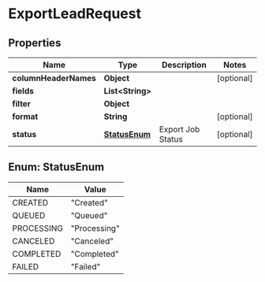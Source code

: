 
# ExportLeadRequest

## Properties
Name | Type | Description | Notes
------------ | ------------- | ------------- | -------------
**columnHeaderNames** | **Object** |  |  [optional]
**fields** | **List&lt;String&gt;** |  | 
**filter** | **Object** |  | 
**format** | **String** |  |  [optional]
**status** | [**StatusEnum**](#StatusEnum) | Export Job Status |  [optional]


<a name="StatusEnum"></a>
## Enum: StatusEnum
Name | Value
---- | -----
CREATED | &quot;Created&quot;
QUEUED | &quot;Queued&quot;
PROCESSING | &quot;Processing&quot;
CANCELED | &quot;Canceled&quot;
COMPLETED | &quot;Completed&quot;
FAILED | &quot;Failed&quot;



